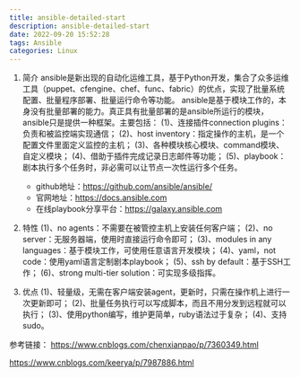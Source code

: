 ```yaml
---
title: ansible-detailed-start
description: ansible-detailed-start
date: 2022-09-20 15:52:28
tags: Ansible
categories: Linux
---
```


1. 简介
    ansible是新出现的自动化运维工具，基于Python开发，集合了众多运维工具（puppet、cfengine、chef、func、fabric）的优点，实现了批量系统配置、批量程序部署、批量运行命令等功能。
    ansible是基于模块工作的，本身没有批量部署的能力。真正具有批量部署的是ansible所运行的模块，ansible只是提供一种框架。主要包括：
    (1)、连接插件connection plugins：负责和被监控端实现通信；
    (2)、host inventory：指定操作的主机，是一个配置文件里面定义监控的主机；
    (3)、各种模块核心模块、command模块、自定义模块；
    (4)、借助于插件完成记录日志邮件等功能；
    (5)、playbook：剧本执行多个任务时，非必需可以让节点一次性运行多个任务。

   - github地址：https://github.com/ansible/ansible/
   - 官网地址：https://docs.ansible.com
   - 在线playbook分享平台：https://galaxy.ansible.com

2. 特性
(1)、no agents：不需要在被管控主机上安装任何客户端；
(2)、no server：无服务器端，使用时直接运行命令即可；
(3)、modules in any languages：基于模块工作，可使用任意语言开发模块；
(4)、yaml，not code：使用yaml语言定制剧本playbook；
(5)、ssh by default：基于SSH工作；
(6)、strong multi-tier solution：可实现多级指挥。

3. 优点
(1)、轻量级，无需在客户端安装agent，更新时，只需在操作机上进行一次更新即可；
(2)、批量任务执行可以写成脚本，而且不用分发到远程就可以执行；
(3)、使用python编写，维护更简单，ruby语法过于复杂；
(4)、支持sudo。

参考链接：
  https://www.cnblogs.com/chenxianpao/p/7360349.html

  https://www.cnblogs.com/keerya/p/7987886.html
